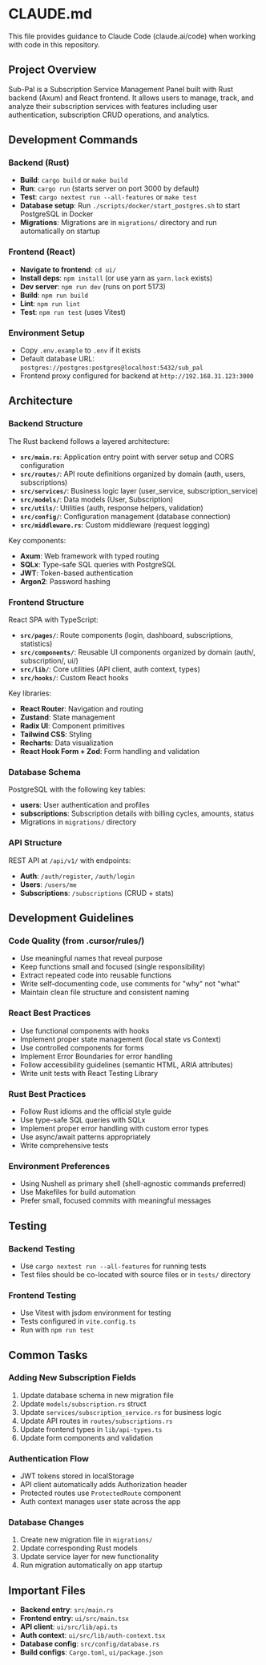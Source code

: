 # CLAUDE.md

This file provides guidance to Claude Code (claude.ai/code) when working with code in this repository.

## Project Overview

Sub-Pal is a Subscription Service Management Panel built with Rust backend (Axum) and React frontend. It allows users to manage, track, and analyze their subscription services with features including user authentication, subscription CRUD operations, and analytics.

## Development Commands

### Backend (Rust)
- **Build**: `cargo build` or `make build`
- **Run**: `cargo run` (starts server on port 3000 by default)
- **Test**: `cargo nextest run --all-features` or `make test`
- **Database setup**: Run `./scripts/docker/start_postgres.sh` to start PostgreSQL in Docker
- **Migrations**: Migrations are in `migrations/` directory and run automatically on startup

### Frontend (React)
- **Navigate to frontend**: `cd ui/`
- **Install deps**: `npm install` (or use yarn as `yarn.lock` exists)
- **Dev server**: `npm run dev` (runs on port 5173)
- **Build**: `npm run build`
- **Lint**: `npm run lint`
- **Test**: `npm run test` (uses Vitest)

### Environment Setup
- Copy `.env.example` to `.env` if it exists
- Default database URL: `postgres://postgres:postgres@localhost:5432/sub_pal`
- Frontend proxy configured for backend at `http://192.168.31.123:3000`

## Architecture

### Backend Structure
The Rust backend follows a layered architecture:

- **`src/main.rs`**: Application entry point with server setup and CORS configuration
- **`src/routes/`**: API route definitions organized by domain (auth, users, subscriptions)
- **`src/services/`**: Business logic layer (user_service, subscription_service)
- **`src/models/`**: Data models (User, Subscription)
- **`src/utils/`**: Utilities (auth, response helpers, validation)
- **`src/config/`**: Configuration management (database connection)
- **`src/middleware.rs`**: Custom middleware (request logging)

Key components:
- **Axum**: Web framework with typed routing
- **SQLx**: Type-safe SQL queries with PostgreSQL
- **JWT**: Token-based authentication
- **Argon2**: Password hashing

### Frontend Structure
React SPA with TypeScript:

- **`src/pages/`**: Route components (login, dashboard, subscriptions, statistics)
- **`src/components/`**: Reusable UI components organized by domain (auth/, subscription/, ui/)
- **`src/lib/`**: Core utilities (API client, auth context, types)
- **`src/hooks/`**: Custom React hooks

Key libraries:
- **React Router**: Navigation and routing
- **Zustand**: State management
- **Radix UI**: Component primitives
- **Tailwind CSS**: Styling
- **Recharts**: Data visualization
- **React Hook Form + Zod**: Form handling and validation

### Database Schema
PostgreSQL with the following key tables:
- **users**: User authentication and profiles
- **subscriptions**: Subscription details with billing cycles, amounts, status
- Migrations in `migrations/` directory

### API Structure
REST API at `/api/v1/` with endpoints:
- **Auth**: `/auth/register`, `/auth/login`
- **Users**: `/users/me`
- **Subscriptions**: `/subscriptions` (CRUD + stats)

## Development Guidelines

### Code Quality (from .cursor/rules/)
- Use meaningful names that reveal purpose
- Keep functions small and focused (single responsibility)
- Extract repeated code into reusable functions
- Write self-documenting code, use comments for "why" not "what"
- Maintain clean file structure and consistent naming

### React Best Practices
- Use functional components with hooks
- Implement proper state management (local state vs Context)
- Use controlled components for forms
- Implement Error Boundaries for error handling
- Follow accessibility guidelines (semantic HTML, ARIA attributes)
- Write unit tests with React Testing Library

### Rust Best Practices
- Follow Rust idioms and the official style guide
- Use type-safe SQL queries with SQLx
- Implement proper error handling with custom error types
- Use async/await patterns appropriately
- Write comprehensive tests

### Environment Preferences
- Using Nushell as primary shell (shell-agnostic commands preferred)
- Use Makefiles for build automation
- Prefer small, focused commits with meaningful messages

## Testing

### Backend Testing
- Use `cargo nextest run --all-features` for running tests
- Test files should be co-located with source files or in `tests/` directory

### Frontend Testing
- Use Vitest with jsdom environment for testing
- Tests configured in `vite.config.ts`
- Run with `npm run test`

## Common Tasks

### Adding New Subscription Fields
1. Update database schema in new migration file
2. Update `models/subscription.rs` struct
3. Update `services/subscription_service.rs` for business logic
4. Update API routes in `routes/subscriptions.rs`
5. Update frontend types in `lib/api-types.ts`
6. Update form components and validation

### Authentication Flow
- JWT tokens stored in localStorage
- API client automatically adds Authorization header
- Protected routes use `ProtectedRoute` component
- Auth context manages user state across the app

### Database Changes
1. Create new migration file in `migrations/`
2. Update corresponding Rust models
3. Update service layer for new functionality
4. Run migration automatically on app startup

## Important Files
- **Backend entry**: `src/main.rs`
- **Frontend entry**: `ui/src/main.tsx`
- **API client**: `ui/src/lib/api.ts`
- **Auth context**: `ui/src/lib/auth-context.tsx`
- **Database config**: `src/config/database.rs`
- **Build configs**: `Cargo.toml`, `ui/package.json`